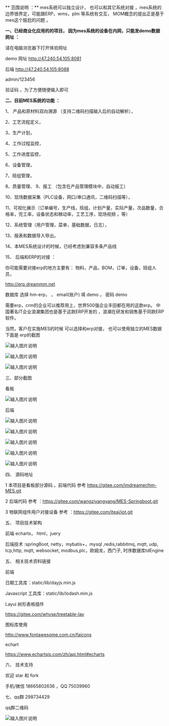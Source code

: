 ** 范围说明 ：** 
mes系统可以独立设计， 也可以和其它系统对接 ，mes系统的边界很界定，可能跟ERP，wms，plm 等系统有交互，
MOM概念的提出正是基于mes这个尴尬的问题 。


**一、已经商业化应用的的项目， 因为mes系统的设备在内网，只能发demo数据网址 ：** 

请在电脑浏览器下打开体验网址

demo  网址 http://47.240.54.105:8081

后端  http://47.240.54.105:8088 

 admin/123456

验证码 ，为了方便随便输入即可


**二、目前MES系统的功能 ：** 


1、 产品和原材料双向溯源 （支持二维码扫描输入后的自动解析），

2、工艺流程定义，

3、生产计划， 

4、工作过程监控，

5、工作进度监控，

6、设备管理，

7、班组管理，

8、质量管理、
9、报工 （包含在产品管理模块中，自动报工）

10、现场数据采集（PLC设备，网口/串口通讯，二维码扫描等），

11、可视化展示（订单编号，生产线，班组，计划产量，实际产量，次品数量，合格率，完工率，设备状态和稼动率，工艺工序，现场视频 ，等）

12、系统管理（用户管理，菜单，基础数据，日志），

13、报表和数据导入导出。

14、本MES系统设计的时候，已经考虑到兼容多条产品线 

15、 后端和ERP的对接 ：

你可能需要对接erp的地方主要有：
物料，产品，BOM，订单，设备，班组人员，

http://erp.dreammm.net

数据库  选择 hm-erp，
  ，  email(账户) 填 demo ， 密码 demo

 需要erp，crm的企业可以推荐用上，世界500强企业丰田都在用的这款erp。
 中国著名IT企业浪潮集团也是基于这款ERP开发的 ，浪潮在研发和销售基于同款ERP软件。

当然，客户在实施MES的时候 可以选择和erp对接， 也可以使用独立的MES数据 
下面是 erp的截图  

![输入图片说明](image-apps.png)

![输入图片说明](image-manfacture.png)

![输入图片说明](image-%E4%BC%81%E4%B8%9A%E7%89%88%E8%8F%9C%E5%8D%95.png)

三、部分截图

看板

![输入图片说明](image.png)

后端


![输入图片说明](image-order-gant.png)

![输入图片说明](image-daliy-plan.png)

![输入图片说明](image3.png)

![输入图片说明](image--%E6%95%B0%E6%8D%AE%E9%87%87%E9%9B%86%E9%85%8D%E7%BD%AE-%E7%BC%96%E8%BE%91.png)


![输入图片说明](image=product.png)

四、 源码地址 


1  本项目是看板部分源码 ，前端代码 参考  https://gitee.com/imdreamer/hm-MES.git

2   后端代码 参考 ：https://gitee.com/wangziyangyang/MES-Springboot.git

3   物联网组件用户对接设备  参考  ：https://gitee.com/iteaj/iot.git

五、 项目技术架构

前端   echarts， html，juery 

后端技术 :springBoot, netty，mybatis+，mysql ,redis,rabbitmq, mqtt,
udp, tcp,http, mqtt, websocket, modbus,plc，欧姆龙，西门子,
时序数据库tdEngine

五、 相关技术资料链接

前端

日期工具库：static/lib/dayjs.min.js

Javascript 工具库：static/lib/lodash.min.js

Layui 树形表格插件

https://gitee.com/whvse/treetable-lay

图标库使用

http://www.fontawesome.com.cn/faicons

echart

https://www.echartsjs.com/zh/api.html#echarts

六、  技术支持

 欢迎 star 和 fork

手机/微信 18665802636 ，QQ 75039960

七、qq群 298734429 

qq群二维码 

![输入图片说明](image-qq%E7%BE%A4%E4%BA%8C%E7%BB%B4%E7%A0%81.png)


